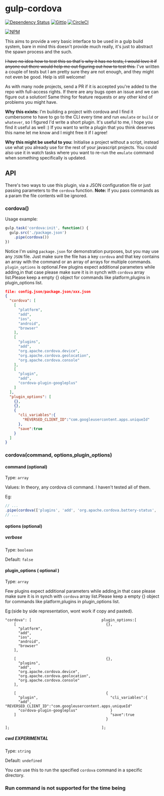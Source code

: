 gulp-cordova
============

[![Dependency Status](https://david-dm.org/rcsole/gulp-cordova.svg)](https://david-dm.org/rcsole/gulp-cordova)
[![Gittip](http://img.shields.io/gittip/rcsole.svg?style=flat)](https://www.gittip.com/rcsole/)
[![CircleCI](https://circleci.com/gh/rcsole/gulp-cordova/tree/master.svg?style=svg)](https://circleci.com/gh/rcsole/gulp-cordova/tree/master)

[![NPM](https://nodei.co/npm/gulp-cordova.png?downloads=true&stars=true&downloadRank=true)](https://nodei.co/npm/gulp-cordova/)

This aims to provide a very basic interface to be used in a gulp build system,
bare in mind this doesn't provide much really, it's just to abstract the spawn
process and the such.

~~I have no idea how to test this so that's why it has no tests, I would love it
if anyone out there would help me out figuring out how to test this.~~ I've
written a couple of tests but I am pretty sure they are not enough, and they
might not even be good. Help is still welcome!

As with many node projects, send a PR if it is accepted you're added to the
repo with full-access rights. If there are any bugs open an issue and we can
figure out a solution! Same thing for feature requests or any other kind of
problems you might have.

**Why this exists:** I'm building a project with cordova and I find it cumbersome
to have to go to the CLI every time and run `emulate` or `build` or `whatever`,
so I figured I'd write a short plugin. It's useful to me, I hope you find it
useful as well :) If you want to write a plugin that you think deserves this
name let me know and I might free it if I agree!

**Why this might be useful to you:** Initialise a project without a script,
instead use what you already use for the rest of your javascript projects. You
could also use it in watch tasks where you want to re-run the `emulate` command
when something specifically is updated.

API
---

There's two ways to use this plugin, via a JSON configuration file or just
passing parameters to the `cordova` function. **Note:** If you pass commands as a param
the file contents will be ignored.

### cordova()
Usage example:

```javascript
gulp.task('cordova:init', function() {
  gulp.src('./package.json')
    .pipe(cordova())
})
```

Notice I'm using `package.json` for demonstration purposes, but you may use any
`JSON` file. Just make sure the file has a key `cordova` and that key contains
an array with the command or an array of arrays for multiple commands.
`plugin_options` is optional.Few plugins expect additional parameters while adding,in that case please make sure it is in synch with `cordova` array list.Please keep a empty {} object for commands like platform,plugins in plugin_options list.
```json
file: config.json/package.json/xxx.json
{
  "cordova": [
    [
      "platform",
      "add",
      "ios",
      "android",
      "browser"
    ],
    [
      "plugins",
      "add",
      "org.apache.cordova.device",
      "org.apache.cordova.geolocation",
      "org.apache.cordova.console"
    ],
    [
      "plugin",
      "add",
      "cordova-plugin-googleplus"
    ]
  ],
  "plugin_options": [
    {},
    {},
    {
      "cli_variables":{
        "REVERSED_CLIENT_ID":"com.googleusercontent.apps.uniqueId"
      },
      "save":true
    }
  ]
}
```

### cordova(command, options,plugin_options)

#### command (optional)
Type: `array`

Values: In theory, any cordova cli command. I haven't tested all of them.

Eg:
```javascript
// ...
.pipe(cordova(['plugins', 'add', 'org.apache.cordova.battery-status', 'org.apache.cordova.device-motion']))
// ...
```

#### options (optional)
##### verbose
Type: `boolean`

Default: `false`
#### plugin_options ( optional )
Type: `array`

Few plugins expect additional parameters while adding,in that case please make sure it is in synch with `cordova` array list.Please keep a empty {} object for commands like platform,plugins in plugin_options list.

Eg:(side by side representation, wont work if copy and pasted).
```
"cordova": [                                plugin_options:[
    [                                         {},
      "platform",
      "add",
      "ios",
      "android",
      "browser"
    ],

    [                                         {},
      "plugins",
      "add",
      "org.apache.cordova.device",
      "org.apache.cordova.geolocation",
      "org.apache.cordova.console"
    ],

    [                                         {
      "plugin",                                 "cli_variables":{
      "add",                                       "REVERSED_CLIENT_ID":"com.googleusercontent.apps.uniqueId"
      "cordova-plugin-googleplus"               }
    ]                                           "save":true
                                              }

];                                          ];
```

##### cwd EXPERIMENTAL
Type: `string`

Default: `undefined`

You can use this to run the specified `cordova` command in a specific directory.

### Run command is not supported for the time being
